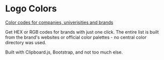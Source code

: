 # Logo Colors
[Color codes for companies, univerisities and brands](https://logo-colors.com)

Get HEX or RGB codes for brands with just one click. The entire list is built from the brand's websites or official color palettes - no central color directory was used. 

Built with Clipboard.js, Bootstrap, and not too much else.
